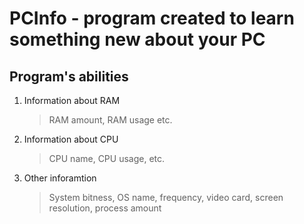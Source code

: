 # PCInfo - program created to learn something new about your PC

## Program's abilities

1. Information about RAM
    > RAM amount, RAM usage etc.

2. Information about CPU
    > CPU name, CPU usage, etc.

3. Other inforamtion
    > System bitness, OS name, frequency, video card, screen resolution, process amount
